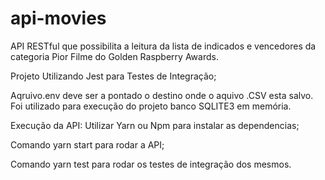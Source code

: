 # api-movies
API RESTful que possibilita a leitura da lista de indicados e vencedores da categoria Pior Filme do Golden Raspberry Awards.

Projeto Utilizando Jest para Testes de Integração;

Aqruivo.env deve ser a pontado o destino onde o aquivo .CSV esta salvo.
Foi utilizado para execução do projeto banco SQLITE3 em memória.

Execução da API:
Utilizar Yarn ou Npm para instalar as dependencias;

Comando yarn start para rodar a API;

Comando yarn test para rodar os testes de integração dos mesmos.
